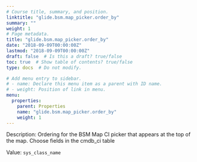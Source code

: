 ```yaml
---
# Course title, summary, and position.
linktitle: "glide.bsm.map_picker.order_by"
summary: ""
weight: 1
# Page metadata.
title: "glide.bsm.map_picker.order_by"
date: "2018-09-09T00:00:00Z"
lastmod: "2018-09-09T00:00:00Z"
draft: false  # Is this a draft? true/false
toc: true  # Show table of contents? true/false
type: docs  # Do not modify.

# Add menu entry to sidebar.
# - name: Declare this menu item as a parent with ID name.
# - weight: Position of link in menu.
menu:
  properties:
    parent: Properties
    name: "glide.bsm.map_picker.order_by"
    weight: 1
---
```


Description: Ordering for the BSM Map CI picker that appears at the top of the map.  Choose fields in the cmdb_ci table


Value: `sys_class_name`